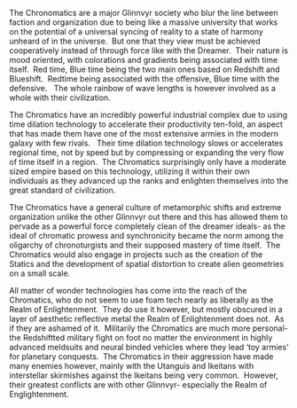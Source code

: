 The Chronomatics are a major Glinnvyr society who blur the line between faction and organization due to being like a massive university that works on the potential of a universal syncing of reality to a state of harmony unheard of in the universe.  But one that they view must be achieved cooperatively instead of through force like with the Dreamer.  Their nature is mood oriented, with colorations and gradients being associated with time itself.  Red time, Blue time being the two main ones based on Redshift and Blueshift.  Redtime being associated with the offensive, Blue time with the defensive.   The whole rainbow of wave lengths is however involved as a whole with their civilization. 

The Chromatics have an incredibly powerful industrial complex due to using time dilation technology to accelerate their productivity ten-fold, an aspect that has made them have one of the most extensive armies in the modern galaxy with few rivals.   Their time dilation technology slows or accelerates regional time, not by speed but by compressing or expanding the very flow of time itself in a region.  The Chromatics surprisingly only have a moderate sized empire based on this technology, utilizing it within their own individuals as they advanced up the ranks and enlighten themselves into the great standard of civilization. 

The Chromatics have a general culture of metamorphic shifts and extreme organization unlike the other Glinnvyr out there and this has allowed them to pervade as a powerful force completely clean of the dreamer ideals- as the ideal of chromatic prowess and synchronicity became the norm among the oligarchy of chronoturgists and their supposed mastery of time itself.  The Chromatics would also engage in projects such as the creation of the Statics and the development of spatial distortion to create alien geometries on a small scale. 

All matter of wonder technologies has come into the reach of the Chromatics, who do not seem to use foam tech nearly as liberally as the Realm of Enlightenment.  They do use it however, but mostly obscured in a layer of aesthetic reflective metal the Realm of Enlightenment does not.  As if they are ashamed of it.  Militarily the Chromatics are much more personal- the Redshiftted military fight on foot no matter the environment in highly advanced meldsuits and neural binded vehicles where they lead ‘toy armies’ for planetary conquests.  The Chromatics in their aggression have made many enemies however, mainly with the Utanguis and Ikeitans with interstellar skirmishes against the Ikeitans being very common.  However, their greatest conflicts are with other Glinnvyr- especially the Realm of Englightenment.